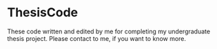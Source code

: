 # ThesisCode
These code written and edited by me for completing my undergraduate thesis project. Please contact to me, if you want to know more.
